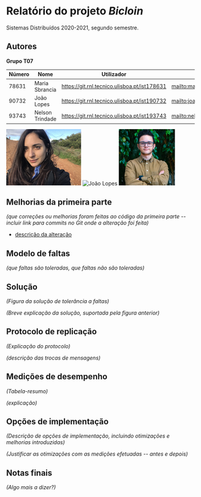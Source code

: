 # Relatório do projeto *Bicloin*

Sistemas Distribuídos 2020-2021, segundo semestre.

## Autores

**Grupo T07**

| Número | Nome              | Utilizador                       | Correio eletrónico                  |
| -------|-------------------|----------------------------------| ------------------------------------|
| 78631 | Maria Sbrancia | <https://git.rnl.tecnico.ulisboa.pt/ist178631>   | <mailto:maria.sbrancia@tecnico.ulisboa.pt>   |
| 90732 | João Lopes       | <https://git.rnl.tecnico.ulisboa.pt/ist190732>     | <mailto:joao.m.gaspar.lopes@tecnico.ulisboa.pt>     |
| 93743  | Nelson Trindade     | <https://git.rnl.tecnico.ulisboa.pt/ist193743> | <mailto:nelson.trindade@tecnico.ulisboa.pt> |

![Maria Sbrancia](maria.png) ![João Lopes](joao.png) ![Nelson Trindade](nelson.png)


## Melhorias da primeira parte

_(que correções ou melhorias foram feitas ao código da primeira parte -- incluir link para commits no Git onde a alteração foi feita)_

- [descrição da alteração]()


## Modelo de faltas

_(que faltas são toleradas, que faltas não são toleradas)_


## Solução

_(Figura da solução de tolerância a faltas)_

_(Breve explicação da solução, suportada pela figura anterior)_


## Protocolo de replicação

_(Explicação do protocolo)_

_(descrição das trocas de mensagens)_

## Medições de desempenho

_(Tabela-resumo)_

_(explicação)_

## Opções de implementação

_(Descrição de opções de implementação, incluindo otimizações e melhorias introduzidas)_

_(Justificar as otimizações com as medições efetuadas -- antes e depois)_

## Notas finais

_(Algo mais a dizer?)_
